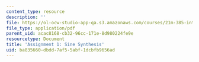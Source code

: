 ```yaml
---
content_type: resource
description: ''
file: https://ol-ocw-studio-app-qa.s3.amazonaws.com/courses/21m-385-interactive-music-systems-fall-2016/ba835660dbdd7af55abf1dcbfb9656ad_MIT21M_385F16_pset1.pdf
file_type: application/pdf
parent_uid: acac8168-cb32-96cc-171e-8d980224fe9e
resourcetype: Document
title: 'Assignment 1: Sine Synthesis'
uid: ba835660-dbdd-7af5-5abf-1dcbfb9656ad
---
```

